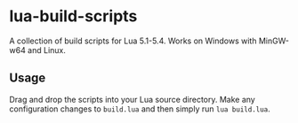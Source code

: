 # lua-build-scripts
A collection of build scripts for Lua 5.1-5.4. Works on Windows with MinGW-w64 and Linux.

## Usage
Drag and drop the scripts into your Lua source directory. Make any configuration changes to `build.lua` and then simply run `lua build.lua`.